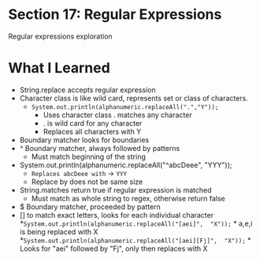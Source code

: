 # Section 17: Regular Expressions

Regular expressions exploration

# What I Learned
* String.replace accepts regular expression
* Character class is like wild card, represents set or class of characters.
	*  `System.out.println(alphanumeric.replaceAll(".","Y"));`
		* Uses character class . matches any character
		* . is wild card for any character
		* Replaces all characters with Y
* Boundary matcher looks for boundaries
* ^ Boundary matcher, always followed by patterns
	* Must match beginning of the string
* System.out.println(alphanumeric.replaceAll("^abcDeee",  "YYY"));
	* `Replaces abcDeee with` -> `YYY`
	* Replace by does not be same size
* String.matches return true if regular expression is matched
	* Must match as whole string to regex, otherwise return false
* $ Boundary matcher, proceeded by pattern
* [] to match exact letters, looks for each individual character
	*`System.out.println(alphanumeric.replaceAll("[aei]",  "X"));`
		* a,e,i is being replaced with X
	*`System.out.println(alphanumeric.replaceAll("[aei][Fj]",  "X"));`
		* Looks for "aei" followed by "Fj", only then replaces with X